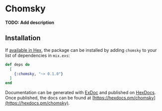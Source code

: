 # Chomsky

**TODO: Add description**

## Installation

If [available in Hex](https://hex.pm/docs/publish), the package can be installed
by adding `chomsky` to your list of dependencies in `mix.exs`:

```elixir
def deps do
  [
    {:chomsky, "~> 0.1.0"}
  ]
end
```

Documentation can be generated with [ExDoc](https://github.com/elixir-lang/ex_doc)
and published on [HexDocs](https://hexdocs.pm). Once published, the docs can
be found at [https://hexdocs.pm/chomsky](https://hexdocs.pm/chomsky).

